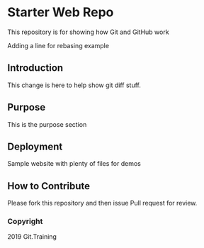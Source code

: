 # Starter Web Repo

This repository is for showing how Git and GitHub work

Adding a line for rebasing example

## Introduction
This change is here to help show git diff stuff.

## Purpose
This is the purpose section 

## Deployment

Sample website with plenty of files for demos

## How to Contribute

Please fork this repository and then issue Pull request for review.

### Copyright
2019 Git.Training
